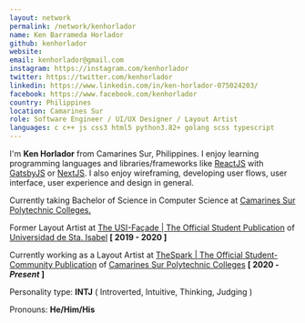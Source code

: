 ```yaml
---
layout: network
permalink: /network/kenhorlador
name: Ken Barrameda Horlador
github: kenhorlador
website:
email: kenhorlador@gmail.com
instagram: https://instagram.com/kenhorlador
twitter: https://twitter.com/kenhorlador
linkedin: https://www.linkedin.com/in/ken-horlador-075024203/
facebook: https://www.facebook.com/kenhorlador
country: Philippines
location: Camarines Sur
role: Software Engineer / UI/UX Designer / Layout Artist
languages: c c++ js css3 html5 python3.82+ golang scss typescript
---
```


I'm <strong>Ken Horlador</strong> from Camarines Sur, Philippines. I enjoy learning programming languages and libraries/frameworks like <a href="https://reactjs.org/">ReactJS</a> with <a href="https://www.gatsbyjs.com/">GatsbyJS</a> or <a href="https://nextjs.org/">NextJS</a>. I also enjoy wireframing, developing user flows, user interface, user experience and design in general.

Currently taking Bachelor of Science in Computer Science at <a href="https://cspc.edu.ph/">Camarines Sur Polytechnic Colleges.</a>

Former Layout Artist at <a href="https://www.facebook.com/theusifacade">The USI-Façade | The Official Student Publication</a> of <a href="https://www.usi.edu.ph/">Universidad de Sta. Isabel</a> <strong>[ 2019 - 2020 ]</strong>

Currently working as a Layout Artist at <a href="https://www.facebook.com/thesparkpub">TheSpark | The Official Student-Community Publication</a> of <a href="https://cspc.edu.ph/">Camarines Sur Polytechnic Colleges</a> <strong>[ 2020 - <i>Present</i> ]</strong>

Personality type: <strong>INTJ</strong> ( Introverted, Intuitive, Thinking, Judging )

Pronouns: <strong>He/Him/His</strong>
